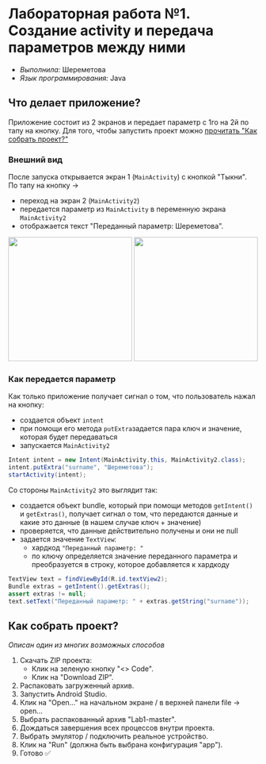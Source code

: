 # Лабораторная работа №1. Создание activity и передача параметров между ними
- _Выполнила:_ Шереметова
- _Язык программирования:_ Java

## Что делает приложение?
Приложение состоит из 2 экранов и передает параметр с 1го на 2й по тапу на кнопку. Для того, чтобы запустить проект можно [прочитать "Как собрать проект?"](#title1)


### Внешний вид

После запуска открывается экран 1 (`MainActivity`) с кнопкой "Тыкни". По тапу на кнопку -> 
- переход на экран 2 (`MainActivity2`)
- передается параметр из `MainActivity` в переменную экрана `MainActivity2`
- отображается текст "Переданный параметр: Шереметова".
<p align="center">
    <img src="https://github.com/user-attachments/assets/60b5be7f-f869-4bdd-84b6-8a9efbe24112" width="250"> 
    <img src="https://github.com/user-attachments/assets/c879feed-e7fa-4a12-a63a-e9e3c8856e30" width="250">
</p> 


### Как передается параметр
Как только приложение получает сигнал о том, что пользователь нажал на кнопку:
- создается объект `intent`
- при помощи его метода `putExtra`задается пара ключ и значение, которая будет передаваться
- запускается `MainActivity2`
``` java
Intent intent = new Intent(MainActivity.this, MainActivity2.class);
intent.putExtra("surname", "Шереметова");
startActivity(intent);
```

Со стороны `MainActivity2` это выглядит так:
- создается объект bundle, который при помощи методов `getIntent()` и `getExtras()`, получает сигнал о том, что передаются данные и какие это данные (в нашем случае ключ + значение)
- проверяется, что данные действительно получены и они не null
- задается значение `TextView`:
    - хардкод `"Переданный параметр: "`
    - по ключу определяется значение переданного параметра и преобразуется в строку, которое добавляется к хардкоду

``` java
TextView text = findViewById(R.id.textView2);
Bundle extras = getIntent().getExtras();
assert extras != null;
text.setText("Переданный параметр: " + extras.getString("surname"));
```

## <a id="title1">Как собрать проект?</a>
_Описан один из многих возможных способов_
1. Скачать ZIP проекта:
    - Клик на зеленую кнопку "<> Code".
    - Клик на "Download ZIP".
2. Распаковать загруженный архив.
3. Запустить Android Studio.
4. Клик на "Open..." на начальном экране / в верхней панели file -> open...
5. Выбрать распакованный архив "Lab1-master".
6. Дождаться завершения всех процессов внутри проекта.
7. Выбрать эмулятор / подключить реальное устройство.
8. Клик на "Run" (должна быть выбрана конфигурация "app").
9. Готово ✅
